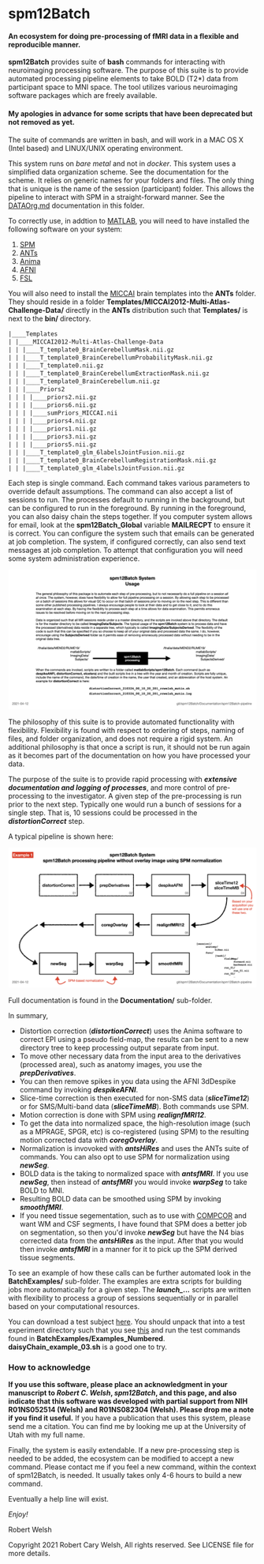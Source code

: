 # spm12Batch

#### An ecosystem for doing pre-processing of fMRI data in a flexible and reproducible manner.

**spm12Batch** provides suite of **bash** commands for interacting with neuroimaging processing software. The purpose of this suite is to provide automated processing pipeline elements to take BOLD (T2*) data from participant space to MNI space. The tool utilizes various neuroimaging software packages which are freely available.

#### My apologies in advance for some scripts that have been deprecated but not removed as yet.

The suite of commands are written in bash, and will work in a MAC OS X (Intel based) and LINUX/UNIX operating environment.

This system runs on _bare metal_ and not in _docker_. This system uses a simplified data organization scheme. See the documentation for the scheme. It relies on generic names for your folders and files. The only thing that is unique is the name of the session (participant) folder. This allows the pipeline to interact with SPM in a straight-forward manner. See the [DATAOrg.md](https://github.com/rcwelsh/spm12Batch/blob/main/DATAOrg.md) documentation in this folder.

To correctly use, in addtion to [MATLAB](https://www.mathworks.com), you will need to have installed the following software on your system:

1. [SPM](https://www.fil.ion.ucl.ac.uk/spm/)
2. [ANTs](http://stnava.github.io/ANTs/)
3. [Anima](https://anima.readthedocs.io/en/latest/)
4. [AFNI](https://afni.nimh.nih.gov)
5. [FSL](https://fsl.fmrib.ox.ac.uk/fsl/fslwiki)

You will also need to install the [MICCAI](http://www.neuromorphometrics.com/2012_MICCAI_Challenge_Data.html) brain templates into the **ANTs** folder. They should reside in a folder **Templates/MICCAI2012-Multi-Atlas-Challenge-Data/** directly in the **ANTs** distribution such that **Templates/** is next to the **bin/** directory.


```
|____Templates
| |____MICCAI2012-Multi-Atlas-Challenge-Data
| | |____T_template0_BrainCerebellumMask.nii.gz
| | |____T_template0_BrainCerebellumProbabilityMask.nii.gz
| | |____T_template0.nii.gz
| | |____T_template0_BrainCerebellumExtractionMask.nii.gz
| | |____T_template0_BrainCerebellum.nii.gz
| | |____Priors2
| | | |____priors2.nii.gz
| | | |____priors6.nii.gz
| | | |____sumPriors_MICCAI.nii
| | | |____priors4.nii.gz
| | | |____priors1.nii.gz
| | | |____priors3.nii.gz
| | | |____priors5.nii.gz
| | |____T_template0_glm_6labelsJointFusion.nii.gz
| | |____T_template0_BrainCerebellumRegistrationMask.nii.gz
| | |____T_template0_glm_4labelsJointFusion.nii.gz
```


Each step is single command. Each command takes various parameters to override default assumptions. The command can also accept a list of sessions to run. The processes default to running in the background, but can be configured to run in the foreground. By running in the foreground, you can also daisy chain the steps together. If you computer system allows for email, look at the **spm12Batch_Global** variable **MAILRECPT** to ensure it is correct. You can configure the system such that emails can be generated at job completion. The system, if configured correctly, can also send text messages at job completion. To attempt that configuration you will need some system administration experience. 

![overview0](https://github.com/rcwelsh/spm12Batch/blob/main/Documentation/spm12Batch-Pipeline/spm12Batch-Pipeline.005.png)

The philosophy of this suite is to provide automated functionality with flexibility. Flexibility is found with respect to ordering of steps, naming of files, and folder organization, and does not require a rigid system. An additional philosophy is that once a script is run, it should not be run again as it becomes part of the documentation on how you have processed your data.

The purpose of the suite is to provide rapid processing with **_extensive documentation and logging of processes_**, and more control of pre-processing to the investigator. A given step of the pre-processing is run prior to the next step. Typically one would run a bunch of sessions for a single step. That is, 10 sessions could be processed in the **_distortionCorrect_** step.

A typical pipeline is shown here:

![overview1](https://github.com/rcwelsh/spm12Batch/blob/main/Documentation/spm12Batch-Pipeline/spm12Batch-Pipeline.012.png)

Full documentation is found in the **Documentation/** sub-folder.

In summary,

* Distortion correction (**_distortionCorrect_**) uses the Anima software to correct EPI using a pseudo field-map, the results can be sent to a new directory tree to keep processing output separate from input.
* To move other necessary data from the input area to the derivatives (processed area), such as anatomy images, you use the **_prepDerivatives_**.
* You can then remove spikes in you data using the AFNI 3dDespike command by invoking **_despikeAFNI_**.
* Slice-time correction is then executed for non-SMS data (**_sliceTime12_**) or for SMS/Multi-band data (**_sliceTimeMB_**). Both commands use SPM.
* Motion correction is done with SPM using **_realignfMRI12_**.
* To get the data into normalized space, the high-resolution image (such as a MPRAGE, SPGR, etc) is co-registered (using SPM) to the resulting motion corrected data with **_coregOverlay_**.
* Normalization is invovoked with **_antsHiRes_** and uses the ANTs suite of commands. You can also opt to use SPM for normalization using **_newSeg_**.
* BOLD data is the taking to normalized space with **_antsfMRI_**. If you use **_newSeg_**, then instead of **_antsfMRI_** you would invoke **_warpSeg_** to take BOLD to MNI.
* Resulting BOLD data can be smoothed using SPM by invoking **_smoothfMRI_**.
* If you need tissue segementation, such as to use with [COMPCOR](https://www.ncbi.nlm.nih.gov/pmc/articles/PMC2214855/) and want WM and CSF segments, I have found that SPM does a better job on segmentation, so then you'd invoke **_newSeg_** but have the N4 bias corrected data from the **_antsHiRes_** as the input. After that you would then invoke **_antsfMRI_** in a manner for it to pick up the SPM derived tissue segments.

To see an example of how these calls can be further automated look in the **BatchExamples/** sub-folder. The examples are extra scripts for building jobs more automatically for a given step. The **_launch\_..._** scripts are written with flexibility to process a group of sessions sequentially or in parallel based on your computational resources.

You can download a test subject [here](https://drive.google.com/drive/folders/1RAJ1AgBk-un1ovx-Zya4LYVNPaKhwBl3?usp=sharing). You should unpack that into a test experiment directory such that you see [this](https://github.com/rcwelsh/spm12Batch/blob/main/TESTSubject.md) and run the test commands found in **BatchExamples/Examples_Numbered**. **daisyChain_example_03.sh** is a good one to try.

### How to acknowledge

**If you use this software, please place an acknowledgment in your manuscript to _Robert C. Welsh_, _spm12Batch_, and this page, and also indicate that this software was developed with partial support from NIH R01NS052514 (Welsh) and R01NS082304 (Welsh). Please drop me a note if you find it useful.** If you have a publication that uses this system, please send me a citation. You can find me by looking me up at the University of Utah with my full name.

Finally, the system is easily extendable. If a new pre-processing step is needed to be added, the ecosystem can be modified to accept a new command. Please contact me if you feel a new command, within the context of spm12Batch, is needed. It usually takes only 4-6 hours to build a new command.

Eventually a help line will exist.

_Enjoy!_

Robert Welsh

Copyright 2021 Robert Cary Welsh, All rights reserved. See LICENSE file for more details.

